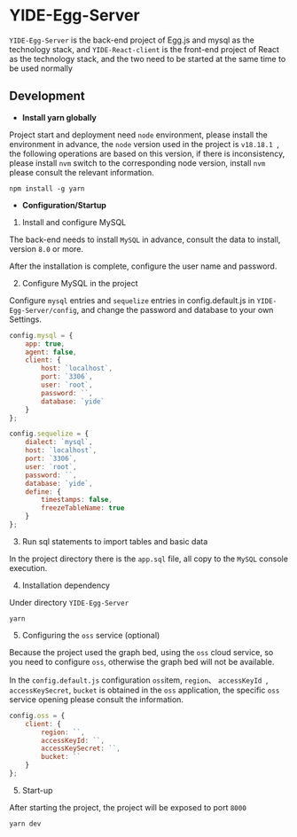 # YIDE-Egg-Server

`YIDE-Egg-Server` is the back-end project of Egg.js and mysql as the technology stack, and `YIDE-React-client` is the front-end project of React as the technology stack, and the two need to be started at the same time to be used normally

## Development

- **Install yarn globally**

Project start and deployment need `node` environment, please install the environment in advance, the `node` version used in the project is `v18.18.1 `, the following operations are based on this version, if there is inconsistency, please install `nvm` switch to the corresponding node version, install `nvm` please consult the relevant information.

```shell
npm install -g yarn
```

- **Configuration/Startup**

1. Install and configure MySQL

The back-end needs to install `MySQL` in advance, consult the data to install, version `8.0` or more.

After the installation is complete, configure the user name and password.

2. Configure MySQL in the project

Configure `mysql` entries and `sequelize` entries in config.default.js in `YIDE-Egg-Server/config`, and change the password and database to your own Settings.

```js
config.mysql = {
    app: true,
    agent: false,
    client: {
        host: `localhost`,
        port: `3306`,
        user: `root`,
        password: ``,
        database: `yide`
    }
};

config.sequelize = {
    dialect: `mysql`,
    host: `localhost`,
    port: `3306`,
    user: `root`,
    password: ``,
    database: `yide`,
    define: {
        timestamps: false,
        freezeTableName: true
    }
};
```

3. Run sql statements to import tables and basic data

In the project directory there is the `app.sql` file, all copy to the `MySQL` console execution.

4. Installation dependency

Under directory `YIDE-Egg-Server`

```shell
yarn
```

5. Configuring the `oss` service (optional)

Because the project used the graph bed, using the `oss` cloud service, so you need to configure `oss`, otherwise the graph bed will not be available.

In the `config.default.js` configuration `oss`item, `region`、 `accessKeyId `, `accessKeySecret`, `bucket` is obtained in the `oss` application, the specific `oss` service opening please consult the information.

```js
config.oss = {
    client: {
        region: ``,
        accessKeyId: ``,
        accessKeySecret: ``,
        bucket: ``
    }
};
```

5. Start-up

After starting the project, the project will be exposed to port `8000`

```shell
yarn dev
```
